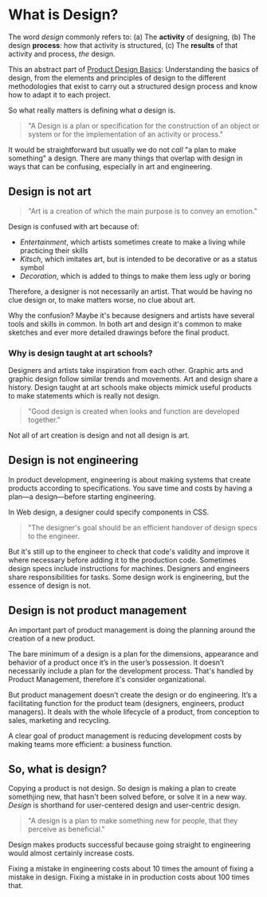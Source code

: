 # What is Design?

The word _design_ commonly refers to: (a) The **activity** of designing, (b) The design **process**: how that activity is structured, (c) The **results** of that activity and process, _the_ design.

This an abstract part of [Product Design Basics](https://www.uxdatabase.io/learning-blocks/block-i-product-design-basics): Understanding the basics of design, from the elements and principles of design to the different methodologies that exist to carry out a structured design process and know how to adapt it to each project.

So what really matters is defining what _a_ design is.

> "A Design is a plan or specification for the construction of an object or system or for the implementation of an activity or process."

It would be straightforward but usually we do not _call_ "a plan to make something" a design. There are many things that overlap with design in ways that can be confusing, especially in art and engineering.

## Design is not art

> "Art is a creation of which the main purpose is to convey an emotion."

Design is confused with art because of:

- _Entertainment_, which artists sometimes create to make a living while practicing their skills
- _Kitsch_, which imitates art, but is intended to be decorative or as a status symbol
- _Decoration_, which is added to things to make them less ugly or boring

Therefore, a designer is not necessarily an artist. That would be having no clue design or, to make matters worse, no clue about art.

Why the confusion? Maybe it's because designers and artists have several tools and skills in common. In both art and design it's common to make sketches and ever more detailed drawings before the final product.

### Why is design taught at art schools?

Designers and artists take inspiration from each other. Graphic arts and graphic design follow similar trends and movements. Art and design share a history. Design taught at art schools make objects mimick useful products to make statements which is really not design.

> "Good design is created when looks and function are developed together."

Not all of art creation is design and not all design is art.

## Design is not engineering

In product development, engineering is about making systems that create products according to specifications. You save time and costs by having a plan—a design—before starting engineering.

In Web design, a designer could specify components in CSS.

> "The designer's goal should be an efficient handover of design specs to the engineer.

But it's still up to the engineer to check that code's validity and improve it where necessary before adding it to the production code. Sometimes design specs include instructions for machines. Designers and engineers share responsibilities for tasks. Some design work is engineering, but the essence of design is not.

## Design is not product management

An important part of product management is doing the planning around the creation of a new product.

The bare minimum of a design is a plan for the dimensions, appearance and behavior of a product once it’s in the user’s possession. It doesn’t necessarily include a plan for the development process. That's handled by Product Management, therefore it's consider organizational.

But product management doesn’t create the design or do engineering. It’s a facilitating function for the product team (designers, engineers, product managers). It deals with the whole lifecycle of a product, from conception to sales, marketing and recycling.

A clear goal of product management is reducing development costs by making teams more efficient: a business function.

## So, what is design?

Copying a product is not design. So design is making a plan to create somethjing new, that hasn't been solved before, or solve it in a new way. _Design_ is shorthand for user-centered design and user-centric design.

> "A design is a plan to make something new for people, that they perceive as beneficial."

Design makes products successful because going straight to engineering would almost certainly increase costs.

Fixing a mistake in engineering costs about 10 times the amount of fixing a mistake in design. Fixing a mistake in in production costs about 100 times that.
